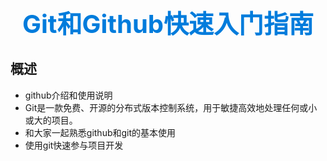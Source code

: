 <h1 style="font-size: 40px;text-align:center;color: #007cdc;">
    Git和Github快速入门指南
</h1>

## 概述

- github介绍和使用说明
- Git是一款免费、开源的分布式版本控制系统，用于敏捷高效地处理任何或小或大的项目。
- 和大家一起熟悉github和git的基本使用
- 使用git快速参与项目开发

